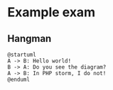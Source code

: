 # Example exam

## Hangman

```plantuml
@startuml
A -> B: Hello world!
B -> A: Do you see the diagram?
A -> B: In PHP storm, I do not!
@enduml
```
